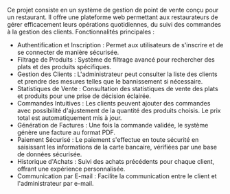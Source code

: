 Ce projet consiste en un système de gestion de point de vente conçu pour un restaurant. Il offre une plateforme
web permettant aux restaurateurs de gérer efficacement leurs opérations quotidiennes, du suivi des
commandes à la gestion des clients.
Fonctionnalités principales :

- Authentification et Inscription : Permet aux utilisateurs de s'inscrire et de se connecter de manière
sécurisée.
- Filtrage de Produits : Système de filtrage avancé pour rechercher des plats et des produits spécifiques.
- Gestion des Clients : L'administrateur peut consulter la liste des clients et prendre des mesures telles
que le bannissement si nécessaire.
- Statistiques de Vente : Consultation des statistiques de vente des plats et produits pour une prise de
décision éclairée.
- Commandes Intuitives : Les clients peuvent ajouter des commandes avec possibilité d'ajustement de la
quantité des produits choisis. Le prix total est automatiquement mis à jour.
- Génération de Factures : Une fois la commande validée, le système génère une facture au format PDF.
- Paiement Sécurisé : Le paiement s'effectue en toute sécurité en saisissant les informations de la carte
bancaire, vérifiées par une base de données sécurisée.
- Historique d'Achats : Suivi des achats précédents pour chaque client, offrant une expérience
personnalisée.
- Communication par E-mail : Facilite la communication entre le client et l'administrateur par e-mail.

